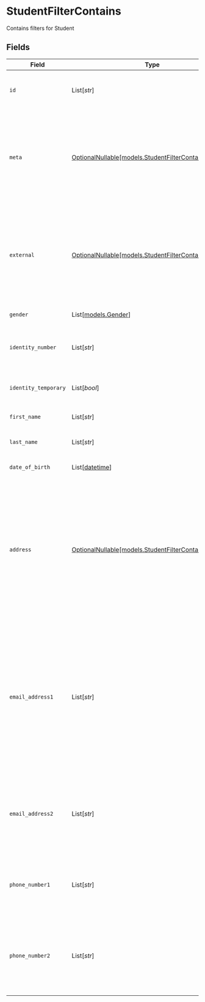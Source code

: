 # StudentFilterContains

Contains filters for Student


## Fields

| Field                                                                                                                                                                                                                                                 | Type                                                                                                                                                                                                                                                  | Required                                                                                                                                                                                                                                              | Description                                                                                                                                                                                                                                           | Example                                                                                                                                                                                                                                               |
| ----------------------------------------------------------------------------------------------------------------------------------------------------------------------------------------------------------------------------------------------------- | ----------------------------------------------------------------------------------------------------------------------------------------------------------------------------------------------------------------------------------------------------- | ----------------------------------------------------------------------------------------------------------------------------------------------------------------------------------------------------------------------------------------------------- | ----------------------------------------------------------------------------------------------------------------------------------------------------------------------------------------------------------------------------------------------------- | ----------------------------------------------------------------------------------------------------------------------------------------------------------------------------------------------------------------------------------------------------- |
| `id`                                                                                                                                                                                                                                                  | List[*str*]                                                                                                                                                                                                                                           | :heavy_minus_sign:                                                                                                                                                                                                                                    | Unique identifier for the Student                                                                                                                                                                                                                     | [<br/>"123e4567-e89b-12d3-a456-426614174000"<br/>]                                                                                                                                                                                                    |
| `meta`                                                                                                                                                                                                                                                | [OptionalNullable[models.StudentFilterContainsMeta]](../models/studentfiltercontainsmeta.md)                                                                                                                                                          | :heavy_minus_sign:                                                                                                                                                                                                                                    | Metadata information for the Student                                                                                                                                                                                                                  | {<br/>"createdBy": [<br/>"123e4567-e89b-12d3-a456-426614174000"<br/>],<br/>"updatedBy": [<br/>"123e4567-e89b-12d3-a456-426614174000"<br/>]<br/>}                                                                                                      |
| `external`                                                                                                                                                                                                                                            | [OptionalNullable[models.StudentFilterContainsExternal]](../models/studentfiltercontainsexternal.md)                                                                                                                                                  | :heavy_minus_sign:                                                                                                                                                                                                                                    | External is a reusable object that can be used to store external information about the student from another system, used for third-party integration tracking.                                                                                        | {<br/>"sourceID": [<br/>"example"<br/>],<br/>"source": [<br/>"example"<br/>]<br/>}                                                                                                                                                                    |
| `gender`                                                                                                                                                                                                                                              | List[[models.Gender](../models/gender.md)]                                                                                                                                                                                                            | :heavy_minus_sign:                                                                                                                                                                                                                                    | The gender of the student                                                                                                                                                                                                                             |                                                                                                                                                                                                                                                       |
| `identity_number`                                                                                                                                                                                                                                     | List[*str*]                                                                                                                                                                                                                                           | :heavy_minus_sign:                                                                                                                                                                                                                                    | The identity number of the student, must be unique within the organization.                                                                                                                                                                           | [<br/>"example"<br/>]                                                                                                                                                                                                                                 |
| `identity_temporary`                                                                                                                                                                                                                                  | List[*bool*]                                                                                                                                                                                                                                          | :heavy_minus_sign:                                                                                                                                                                                                                                    | If the identity number is temporary for the student                                                                                                                                                                                                   | [<br/>true<br/>]                                                                                                                                                                                                                                      |
| `first_name`                                                                                                                                                                                                                                          | List[*str*]                                                                                                                                                                                                                                           | :heavy_minus_sign:                                                                                                                                                                                                                                    | The first name of the student                                                                                                                                                                                                                         | [<br/>"example"<br/>]                                                                                                                                                                                                                                 |
| `last_name`                                                                                                                                                                                                                                           | List[*str*]                                                                                                                                                                                                                                           | :heavy_minus_sign:                                                                                                                                                                                                                                    | The last name of the student                                                                                                                                                                                                                          | [<br/>"example"<br/>]                                                                                                                                                                                                                                 |
| `date_of_birth`                                                                                                                                                                                                                                       | List[[datetime](https://docs.python.org/3/library/datetime.html#datetime-objects)]                                                                                                                                                                    | :heavy_minus_sign:                                                                                                                                                                                                                                    | The date of birth of the student                                                                                                                                                                                                                      | [<br/>"2024-01-15"<br/>]                                                                                                                                                                                                                              |
| `address`                                                                                                                                                                                                                                             | [OptionalNullable[models.StudentFilterContainsAddress]](../models/studentfiltercontainsaddress.md)                                                                                                                                                    | :heavy_minus_sign:                                                                                                                                                                                                                                    | The address of the student                                                                                                                                                                                                                            | {<br/>"postalAddress": [<br/>"example"<br/>],<br/>"postalCode": [<br/>"example"<br/>],<br/>"postalCity": [<br/>"example"<br/>],<br/>"countryCode": [<br/>"example"<br/>],<br/>"municipalityCode": [<br/>"example"<br/>]<br/>}                         |
| `email_address1`                                                                                                                                                                                                                                      | List[*str*]                                                                                                                                                                                                                                           | :heavy_minus_sign:                                                                                                                                                                                                                                    | The primary email address of the student, will be used for communication with the student from the system and must be unique within the organization.<br/>Can be used to login to the system if password-authentication is enabled for the organization.<br/> | [<br/>"example"<br/>]                                                                                                                                                                                                                                 |
| `email_address2`                                                                                                                                                                                                                                      | List[*str*]                                                                                                                                                                                                                                           | :heavy_minus_sign:                                                                                                                                                                                                                                    | The secondary email address of the student, will not be used within the system, but will be displayed for contact information.                                                                                                                        | [<br/>"example"<br/>]                                                                                                                                                                                                                                 |
| `phone_number1`                                                                                                                                                                                                                                       | List[*str*]                                                                                                                                                                                                                                           | :heavy_minus_sign:                                                                                                                                                                                                                                    | The primary phone number of the student, will be used for communication with the student from the system.                                                                                                                                             | [<br/>"example"<br/>]                                                                                                                                                                                                                                 |
| `phone_number2`                                                                                                                                                                                                                                       | List[*str*]                                                                                                                                                                                                                                           | :heavy_minus_sign:                                                                                                                                                                                                                                    | The secondary phone number of the student, will not be used within the system, but will be displayed for contact information.                                                                                                                         | [<br/>"example"<br/>]                                                                                                                                                                                                                                 |